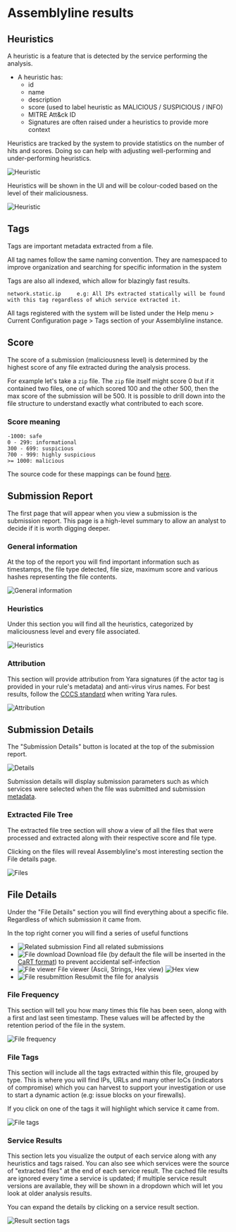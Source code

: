 # Assemblyline results

## Heuristics
A heuristic is a feature that is detected by the service performing the analysis.

- A heuristic has:
    - id
    - name
    - description
    - score (used to label heuristic as MALICIOUS / SUSPICIOUS / INFO)
    - MITRE Att&ck ID
    - Signatures are often raised under a heuristics to provide more context

Heuristics are tracked by the system to provide statistics on the number of hits and scores. Doing so can help with adjusting well-performing and under-performing heuristics.

![Heuristic](./images/heuristic.png)

Heuristics will be shown in the UI and will be colour-coded based on the level of their maliciousness.

![Heuristic](./images/heuristic2.png)

## Tags
Tags are important metadata extracted from a file.

All tag names follow the same naming convention. They are namespaced to improve organization and searching for specific information in the system

Tags are also all indexed, which allow for blazingly fast results.

`network.static.ip     e.g: All IPs extracted statically will be found with this tag regardless of which service extracted it.`

All tags registered with the system will be listed under the Help menu > Current Configuration page > Tags section of your Assemblyline instance.


## Score
The score of a submission (maliciousness level) is determined by the highest score of any file extracted during the analysis process.

For example let's take a `zip` file. The `zip` file itself might score 0 but if it contained two files, one of which 
scored 100 and the other 500, then the max score of the submission will be 500. It is possible to drill down into the file 
structure to understand exactly what contributed to each score.

### Score meaning 
```
-1000: safe
0 - 299: informational
300 - 699: suspicious
700 - 999: highly suspicious
>= 1000: malicious
```
The source code for these mappings can be found [here](https://github.com/CybercentreCanada/assemblyline-ui-frontend/blob/a030a6400f56b22e11d38132da45467e7651c0fb/src/helpers/utils.ts#L8-L31).

## Submission Report
The first page that will appear when you view a submission is the submission report. This page is a high-level summary to allow an analyst to decide if it is worth digging deeper.

### General information
At the top of the report you will find important information such as timestamps, the file type detected, file size, maximum score and various hashes representing the file contents.

![General information](./images/report_gi.png)

### Heuristics
Under this section you will find all the heuristics, categorized by maliciousness level and every file associated.

![Heuristics](./images/report_heuristics.png)

### Attribution
This section will provide attribution from Yara signatures (if the actor tag is provided in your rule's metadata) and anti-virus virus names.
For best results, follow the [CCCS standard](https://github.com/CybercentreCanada/CCCS-Yara) when writing Yara rules.

![Attribution](./images/report_attribution.png)

## Submission Details
The "Submission Details" button is located at the top of the submission report.

![Details](./images/report_viewdetails.png)

Submission details will display submission parameters such as which services were selected when the file was submitted 
and submission [metadata](../../CLI/client/#submit-a-file-or-url-for-analysis).

### Extracted File Tree
The extracted file tree section will show a view of all the files that were processed and extracted along with their respective score and file type.

Clicking on the files will reveal Assemblyline's most interesting section the File details page.

![Files](./images/report_files.png)

## File Details
Under the "File Details" section you will find everything about a specific file. Regardless of which submission it came from. 

In the top right corner you will find a series of useful functions

* ![Related submission](./images/icon_related_submission.png) Find all related submissions
* ![File download](./images/icon_download.png) Download file (by default the file will be inserted in the [CaRT format](https://pypi.org/project/cart/)) to prevent accidental self-infection
* ![File viewer](./images/icon_fileviewer.png) File viewer (Ascii, Strings, Hex view) ![Hex view](./images/hex.png)
* ![File resubmittion](./images/icon_resubmit.png) Resubmit the file for analysis

### File Frequency
This section will tell you how many times this file has been seen, along with a first and last seen timestamp. These 
values will be affected by the retention period of the file in the system.

![File frequency](./images/file_freq.png)

### File Tags
This section will include all the tags extracted within this file, grouped by type. This is where you will find IPs, 
URLs and many other IoCs (indicators of compromise) which you can harvest to support your investigation or use to start 
a dynamic action (e.g: issue blocks on your firewalls).

If you click on one of the tags it will highlight which service it came from.

![File tags](./images/file_tags.png)

### Service Results
This section lets you visualize the output of each service along with any heuristics and tags raised. You can also see 
which services were the source of "extracted files" at the end of each service result. The cached file results are 
ignored every time a service is updated; if multiple service result versions are available, they will be shown in a 
dropdown which will let you look at older analysis results.

You can expand the details by clicking on a service result section.

![Result section tags](./images/results_section.png)
